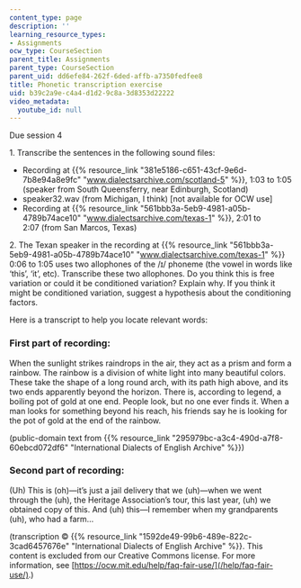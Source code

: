 ```yaml
---
content_type: page
description: ''
learning_resource_types:
- Assignments
ocw_type: CourseSection
parent_title: Assignments
parent_type: CourseSection
parent_uid: dd6efe84-262f-6ded-affb-a7350fedfee8
title: Phonetic transcription exercise
uid: b39c2a9e-c4a4-d1d2-9c8a-3d8353d22222
video_metadata:
  youtube_id: null
---
```


Due session 4

1\. Transcribe the sentences in the following sound files:

*   Recording at {{% resource_link "381e5186-c651-43cf-9e6d-7b8e94a8e9fc" "www.dialectsarchive.com/scotland-5" %}}, 1:03 to 1:05 (speaker from South Queensferry, near Edinburgh, Scotland)
*   speaker32.wav (from Michigan, I think) \[not available for OCW use\]
*   Recording at {{% resource_link "561bbb3a-5eb9-4981-a05b-4789b74ace10" "www.dialectsarchive.com/texas-1" %}}, 2:01 to 2:07 (from San Marcos, Texas)

2\. The Texan speaker in the recording at {{% resource_link "561bbb3a-5eb9-4981-a05b-4789b74ace10" "www.dialectsarchive.com/texas-1" %}} 0:06 to 1:05 uses two allophones of the /ɪ/ phoneme (the vowel in words like ‘this’, ‘it’, etc). Transcribe these two allophones. Do you think this is free variation or could it be conditioned variation? Explain why. If you think it might be conditioned variation, suggest a hypothesis about the conditioning factors.

Here is a transcript to help you locate relevant words:

### First part of recording:

When the sunlight strikes raindrops in the air, they act as a prism and form a rainbow. The rainbow is a division of white light into many beautiful colors. These take the shape of a long round arch, with its path high above, and its two ends apparently beyond the horizon. There is, according to legend, a boiling pot of gold at one end. People look, but no one ever finds it. When a man looks for something beyond his reach, his friends say he is looking for the pot of gold at the end of the rainbow.

(public-domain text from {{% resource_link "295979bc-a3c4-490d-a7f8-60ebcd072df6" "International Dialects of English Archive" %}})

### Second part of recording:

(Uh) This is (oh)—it’s just a jail delivery that we (uh)—when we went through the (uh), the Heritage Association’s tour, this last year, (uh) we obtained copy of this. And (uh) this—I remember when my grandparents (uh), who had a farm…

(transcription © {{% resource_link "1592de49-99b6-489e-822c-3cad6457676e" "International Dialects of English Archive" %}}. This content is excluded from our Creative Commons license. For more information, see [https://ocw.mit.edu/help/faq-fair-use/](/help/faq-fair-use/).)